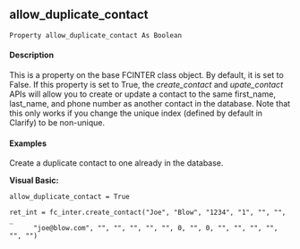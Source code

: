allow_duplicate_contact
-------------------------

```
Property allow_duplicate_contact As Boolean
```

#### Description

This is a property on the base FCINTER class object. By default, it is set to False. If this property is set to True, the _create_contact_ and _upate_contact_ APIs will allow you to create or update a contact to the same first_name, last_name, and phone number as another contact in the database. Note that this only works if you change the unique index (defined by default in Clarify) to be non-unique.

#### Examples

Create a duplicate contact to one already in the database.

**Visual Basic:**
```
allow_duplicate_contact = True

ret_int = fc_inter.create_contact("Joe", "Blow", "1234", "1", "", "", _
      "joe@blow.com", "", "", "", "", "", 0, "", 0, "", "", "", "", "", "")
```
